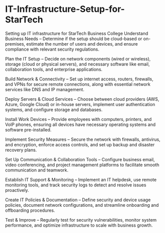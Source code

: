 # IT-Infrastructure-Setup-for-StarTech
Setting up IT infrastructure for StarTech Business College
Understand Business Needs – Determine if the setup should be cloud-based or on-premises, estimate the number of users and devices, and ensure compliance with relevant security regulations.

Plan the IT Setup – Decide on network components (wired or wireless), storage (cloud or physical servers), and necessary software like email, collaboration tools, and enterprise applications.

Build Network & Connectivity – Set up internet access, routers, firewalls, and VPNs for secure remote connections, along with essential network services like DNS and IP management.

Deploy Servers & Cloud Services – Choose between cloud providers (AWS, Azure, Google Cloud) or in-house servers, implement user authentication systems, and configure storage and databases.

Install Work Devices – Provide employees with computers, printers, and VoIP phones, ensuring all devices have necessary operating systems and software pre-installed.

Implement Security Measures – Secure the network with firewalls, antivirus, and encryption, enforce access controls, and set up backup and disaster recovery plans.

Set Up Communication & Collaboration Tools – Configure business email, video conferencing, and project management platforms to facilitate smooth communication and teamwork.

Establish IT Support & Monitoring – Implement an IT helpdesk, use remote monitoring tools, and track security logs to detect and resolve issues proactively.

Create IT Policies & Documentation – Define security and device usage policies, document network configurations, and streamline onboarding and offboarding procedures.

Test & Improve – Regularly test for security vulnerabilities, monitor system performance, and optimize infrastructure to scale with business growth.

